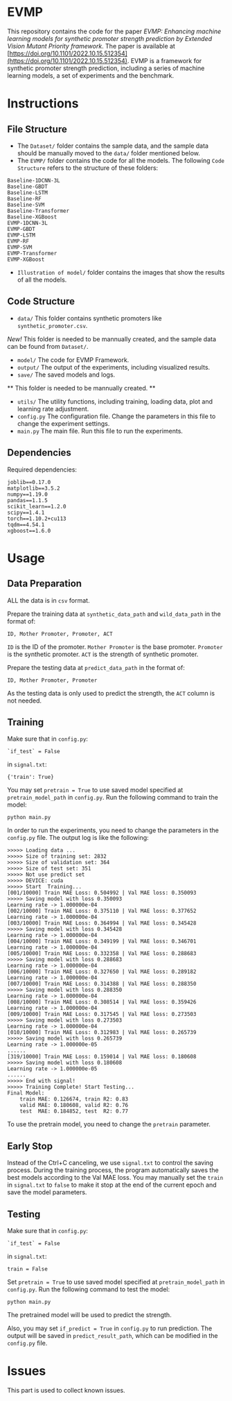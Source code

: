# EVMP

This repository contains the code for the paper *EVMP: Enhancing machine learning models for synthetic promoter strength prediction by Extended Vision Mutant Priority framework*. The paper is available at [https://doi.org/10.1101/2022.10.15.512354](https://doi.org/10.1101/2022.10.15.512354). EVMP is a framework for synthetic promoter strength prediction, including a series of machine learning models, a set of experiments and the benchmark.

# Instructions

## File Structure
* The `Dataset/` folder contains the sample data, and the sample data should be manually moved to the `data/` folder mentioned below.
* The `EVMP/` folder contains the code for all the models. The following `Code Structure` refers to the structure of these folders:
```
Baseline-1DCNN-3L
Baseline-GBDT
Baseline-LSTM
Baseline-RF
Baseline-SVM
Baseline-Transformer
Baseline-XGBoost
EVMP-1DCNN-3L
EVMP-GBDT
EVMP-LSTM
EVMP-RF
EVMP-SVM
EVMP-Transformer
EVMP-XGBoost
```
* `Illustration of model/` folder contains the images that show the results of all the models.

## Code Structure
* `data/` This folder contains synthetic promoters like `synthetic_promoter.csv`. 

*New!* This folder is needed to be mannually created, and the sample data can be found from `Dataset/`.
* `model/` The code for EVMP Framework.
* `output/` The output of the experiments, including visualized results.
* `save/` The saved models and logs.

** This folder is needed to be mannually created. **
* `utils/` The utility functions, including training, loading data, plot and learning rate adjustment.
* `config.py` The configuration file. Change the parameters in this file to change the experiment settings.
* `main.py` The main file. Run this file to run the experiments.
## Dependencies
Required dependencies:

```
joblib==0.17.0
matplotlib==3.5.2
numpy==1.19.0
pandas==1.1.5
scikit_learn==1.2.0
scipy==1.4.1
torch==1.10.2+cu113
tqdm==4.54.1
xgboost==1.6.0
```


# Usage
## Data Preparation
ALL the data is in `csv` format.

Prepare the training data at `synthetic_data_path` and  `wild_data_path` in the format of:
```
ID, Mother Promoter, Promoter, ACT
```
`ID` is the ID of the promoter. `Mother Promoter` is the base promoter. `Promoter` is the synthetic promoter.  `ACT` is the strength of synthetic promoter.

Prepare the testing data at `predict_data_path` in the format of:
```
ID, Mother Promoter, Promoter
```
As the testing data is only used to predict the strength, the `ACT` column is not needed. 
## Training
Make sure that in `config.py`:
```
`if_test` = False
```
in `signal.txt`:
```
{'train': True}
```
You may set `pretrain = True` to use saved model specified at `pretrain_model_path` in `config.py`. Run the following command to train the model:
```
python main.py
```
In order to run the experiments, you need to change the parameters in the `config.py` file. The output log is like the following:

```
>>>>> Loading data ...
>>>>> Size of training set: 2832
>>>>> Size of validation set: 364
>>>>> Size of test set: 351
>>>>> Not use predict set
>>>>> DEVICE: cuda
>>>>> Start  Training...
[001/10000] Train MAE Loss: 0.504992 | Val MAE loss: 0.350093
>>>>> Saving model with loss 0.350093
Learning rate -> 1.000000e-04
[002/10000] Train MAE Loss: 0.375110 | Val MAE loss: 0.377652
Learning rate -> 1.000000e-04
[003/10000] Train MAE Loss: 0.364994 | Val MAE loss: 0.345428
>>>>> Saving model with loss 0.345428
Learning rate -> 1.000000e-04
[004/10000] Train MAE Loss: 0.349199 | Val MAE loss: 0.346701
Learning rate -> 1.000000e-04
[005/10000] Train MAE Loss: 0.332358 | Val MAE loss: 0.288683
>>>>> Saving model with loss 0.288683
Learning rate -> 1.000000e-04
[006/10000] Train MAE Loss: 0.327650 | Val MAE loss: 0.289182
Learning rate -> 1.000000e-04
[007/10000] Train MAE Loss: 0.314388 | Val MAE loss: 0.288350
>>>>> Saving model with loss 0.288350
Learning rate -> 1.000000e-04
[008/10000] Train MAE Loss: 0.308514 | Val MAE loss: 0.359426
Learning rate -> 1.000000e-04
[009/10000] Train MAE Loss: 0.317545 | Val MAE loss: 0.273503
>>>>> Saving model with loss 0.273503
Learning rate -> 1.000000e-04
[010/10000] Train MAE Loss: 0.312983 | Val MAE loss: 0.265739
>>>>> Saving model with loss 0.265739
Learning rate -> 1.000000e-05
......
[319/10000] Train MAE Loss: 0.159014 | Val MAE loss: 0.180608
>>>>> Saving model with loss 0.180608
Learning rate -> 1.000000e-05
......
>>>>> End with signal!
>>>>> Training Complete! Start Testing...
Final Model: 
    train MAE: 0.126674, train R2: 0.83
    valid MAE: 0.180608, valid R2: 0.76
    test  MAE: 0.184852, test  R2: 0.77
```
To use the pretrain model, you need to change the `pretrain` parameter.

## Early Stop
Instead of the Ctrl+C canceling, we use `signal.txt` to control the saving process. During the training process, the program automatically saves the best models according to the Val MAE loss. You may manually set the `train` in `signal.txt` to `false` to make it stop at the end of the current epoch and save the model parameters.


## Testing
Make sure that in `config.py`:
```
`if_test` = False
```
in `signal.txt`:
```
train = False
```
Set `pretrain = True` to use saved model specified at `pretrain_model_path` in `config.py`.
Run the following command to test the model:
```
python main.py
```
The pretrained model will be used to predict the strength.

Also, you may set `if_predict = True` in `config.py` to run prediction. The output will be saved in `predict_result_path`, which can be modified in the `config.py` file.

# Issues

This part is used to collect known issues. 

